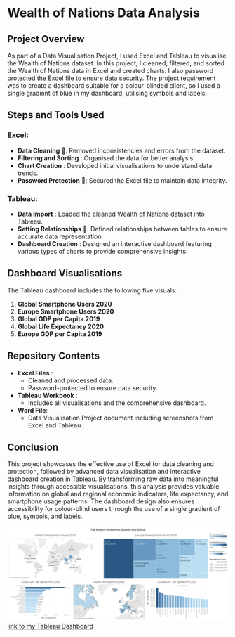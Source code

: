# Wealth of Nations Data Analysis 

## Project Overview

As part of a Data Visualisation Project, I used Excel and Tableau to visualise the Wealth of Nations dataset. In this project, I cleaned, filtered, and sorted the Wealth of Nations data in Excel and created charts. I also password protected the Excel file to ensure data security. The project requirement was to create a dashboard suitable for a colour-blinded client, so I used a single gradient of blue in my dashboard, utilising symbols and labels.

## Steps and Tools Used

### Excel:
- **Data Cleaning** 🧹: Removed inconsistencies and errors from the dataset.
- **Filtering and Sorting** : Organised the data for better analysis.
- **Chart Creation** : Developed initial visualisations to understand data trends.
- **Password Protection** 🔐: Secured the Excel file to maintain data integrity.

### Tableau:
- **Data Import** : Loaded the cleaned Wealth of Nations dataset into Tableau.
- **Setting Relationships** 🔗: Defined relationships between tables to ensure accurate data representation.
- **Dashboard Creation** : Designed an interactive dashboard featuring various types of charts to provide comprehensive insights.

## Dashboard Visualisations

The Tableau dashboard includes the following five visuals:

1. **Global Smartphone Users 2020** 
2. **Europe Smartphone Users 2020** 
3. **Global GDP per Capita 2019** 
4. **Global Life Expectancy 2020** 
5. **Europe GDP per Capita 2019** 
   
## Repository Contents

- **Excel Files** :
  - Cleaned and processed data.
  - Password-protected to ensure data security.
- **Tableau Workbook** :
  - Includes all visualisations and the comprehensive dashboard.
- **Word File**:
  - Data Visualisation Project document including screenshots from Excel and Tableau. 

## Conclusion

This project showcases the effective use of Excel for data cleaning and protection, followed by advanced data visualisation and interactive dashboard creation in Tableau. By transforming raw data into meaningful insights through accessible visualisations, this analysis provides valuable information on global and regional economic indicators, life expectancy, and smartphone usage patterns. The dashboard design also ensures accessibility for colour-blind users through the use of a single gradient of blue, symbols, and labels.

![Wealth of Nations](https://github.com/Lozarta-V/Data-Visualisation-Project/blob/main/Wealth%20of%20Nations%20(2).png?raw=true )
[link to my Tableau Dashboard](https://public.tableau.com/app/profile/lozarta.veizaj/viz/WealthofNations_17118415290690/WealthofNations)
